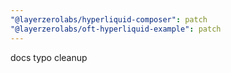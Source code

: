 ```yaml
---
"@layerzerolabs/hyperliquid-composer": patch
"@layerzerolabs/oft-hyperliquid-example": patch
---
```


docs typo cleanup
